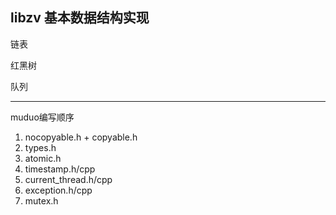 ## libzv 基本数据结构实现

链表

红黑树

队列

---
muduo编写顺序

1. nocopyable.h + copyable.h
2. types.h
3. atomic.h
4. timestamp.h/cpp
5. current_thread.h/cpp
6. exception.h/cpp
7. mutex.h